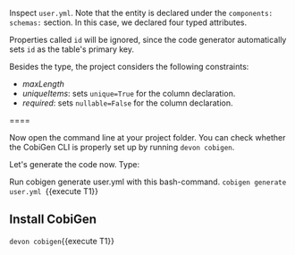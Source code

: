 Inspect `user.yml`. Note that the entity is declared under the `components: schemas:` section. In this case, we declared four typed attributes. 

Properties called `id` will be ignored, since the code generator automatically sets `id` as the table&#39;s primary key.

Besides the type, the project considers the following constraints:

* *maxLength*
* *uniqueItems*: sets `unique=True` for the column declaration.
* *required*: sets `nullable=False` for the column declaration.

====

Now open the command line at your project folder. You can check whether the CobiGen CLI is properly set up by running `devon cobigen`.

Let&#39;s generate the code now. Type:






Run cobigen generate user.yml with this bash-command.
`cobigen generate user.yml `{{execute T1}} 





## Install CobiGen

`devon cobigen`{{execute T1}}

